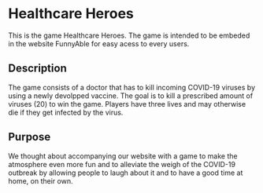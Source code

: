 # Healthcare Heroes

This is the game Healthcare Heroes. The game is intended to be embeded in the website FunnyAble for easy acess to every users.

## Description

The game consists of a doctor that has to kill incoming COVID-19 viruses by using a newly devolpped vaccine. The goal is to kill a prescribed amount of viruses (20) to win the game. Players have three lives and may otherwise die if they get infected by the virus.

## Purpose

We thought about accompanying our website with a game to make the atmosphere even more fun and to alleviate the weigh of the COVID-19 outbreak by allowing people to laugh about it and to have a good time at home, on their own.
